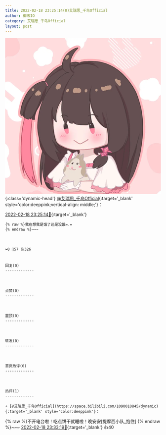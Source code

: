 ```yaml
---
title: 2022-02-18 23:25:14(0)艾瑞思_千鸟Official
author: 御坂IO
category: 艾瑞思_千鸟Official
layout: post
---
```


![img](/images/7e08840c56f251de28bdf766b647bd5fe9a5d50a.jpg){:class='dynamic-head'}
[@艾瑞思_千鸟Official](https://space.bilibili.com/1090010845/dynamic){:target='_blank' style='color:deeppink;vertical-align: middle;'}：

[2022-02-18 23:25:14🔗](https://t.bilibili.com/628609326096316730){:target='_blank'}

~~~
{% raw %}我在想我是饿了还是没饿=.=
{% endraw %}~~~



↪️0 💬57 👍326


回复(0)
-------------



点赞(0)
-------------



置顶(0)
-------------



转发(0)
-------------



首页热评(0)
-------------



热评(1)
-------------

+ [@艾瑞思_千鸟Official](https://space.bilibili.com/1090010845/dynamic){:target='_blank' style='color:deeppink'}：
~~~
{% raw %}不开电台啦！吃点饼干就睡啦！晚安安[提摩西小队_抱住]
{% endraw %}~~~
[2022-02-18 23:33:19🔗](https://t.bilibili.com/628609326096316730#reply102890381904){:target='_blank'} 👍40


